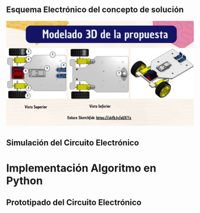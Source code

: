 ## Esquema Electrónico del concepto de solución

<p align="center"><img src ="https://github.com/ArnySalazar/FdD/blob/main/FdD2024-1/Imagenes/I_E_5/8.png" width="820px"></p>

## Simulación del Circuito Electrónico


# Implementación Algoritmo en Python

## Prototipado del Circuito Electrónico



